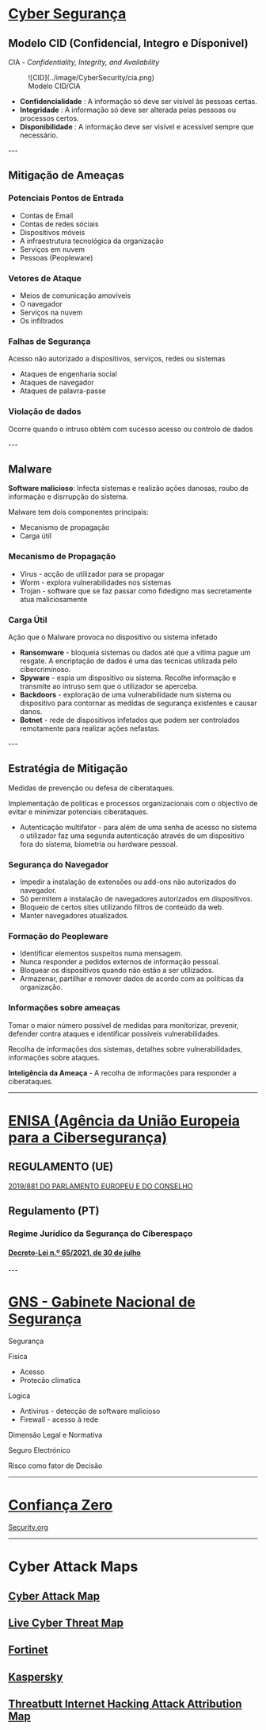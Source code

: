 # [Cyber Segurança](https://www.microsoft.com/pt-pt/security/business/security-101/what-is-cybersecurity)

## Modelo CID (Confidencial, Integro e Dísponivel)

CIA - *Confidentiality, Integrity, and Availability*

<figure markdown="span">
![CID](../image/CyberSecurity/cia.png)
<figcaption>Modelo CID/CIA</figcaption>
</figure>

* **Confidencialidade** : A informação só deve ser visível às pessoas certas.
* **Integridade** : A informação só deve ser alterada pelas pessoas ou processos certos.
* **Disponibilidade** : A informação deve ser visível e acessível sempre que necessário.

<div style="page-break-after: always"></div>
---

## Mitigação de Ameaças

### Potenciais Pontos de Entrada

* Contas de Email
* Contas de redes sóciais
* Dispositivos móveis
* A infraestrutura tecnológica da organização
* Serviços em nuvem
* Pessoas (Peopleware)

### Vetores de Ataque

* Meios de comunicação amovíveis
* O navegador
* Serviços na nuvem
* Os infiltrados

### Falhas de Segurança

Acesso não autorizado a dispositivos, serviços, redes ou sistemas

* Ataques de engenharia social
* Ataques de navegador
* Ataques de palavra-passe

### Violação de dados

Ocorre quando o intruso obtém com sucesso acesso ou controlo de dados

<div style="page-break-after: always"></div>
---

## Malware

**Software malicioso**: Infecta sistemas e realizão ações danosas, roubo de informação e disrrupção do sistema.

Malware tem dois componentes principais:

* Mecanismo de propagação
* Carga útil

### Mecanismo de Propagação

* Virus - acção de utilizador para se propagar
* Worm - explora vulnerabilidades nos sistemas
* Trojan - software que se faz passar como fidedigno mas secretamente atua maliciosamente

### Carga Útil

Ação que o Malware provoca no dispositivo ou sistema infetado

* **Ransomware** - bloqueia sistemas ou dados até que a vítima pague um resgate. A encriptação de dados é uma das tecnicas utilizada pelo cibercriminoso.
* **Spyware** - espia um dispositivo ou sistema. Recolhe informação e transmite ao intruso sem que o utilizador se aperceba.
* **Backdoors** - exploração de uma vulnerabilidade num sistema ou dispositivo para contornar as medidas de segurança existentes e causar danos.
* **Botnet** - rede de dispositivos infetados que podem ser controlados remotamente para realizar ações nefastas.

<div style="page-break-after: always"></div>
---

## Estratégia de Mitigação

Medidas de prevenção ou defesa de ciberataques.

Implementação de politicas e processos organizacionais com o objectivo de evitar e minimizar potenciais ciberataques.

* Autenticação multifator - para além de uma senha de acesso no sistema o utilizador faz uma segunda autenticação através de um dispositivo fora do sistema, biometria ou hardware pessoal.

### Segurança do Navegador

* Impedir a instalação de extensões ou add-ons não autorizados do navegador.
* Só permitem a instalação de navegadores autorizados em dispositivos.
* Bloqueio de certos sites utilizando filtros de conteúdo da web.
* Manter navegadores atualizados.

### Formação do Peopleware

* Identificar elementos suspeitos numa mensagem.
* Nunca responder a pedidos externos de informação pessoal.
* Bloquear os dispositivos quando não estão a ser utilizados.
* Armazenar, partilhar e remover dados de acordo com as políticas da organização.

### Informações sobre ameaças

Tomar o maior número possível de medidas para monitorizar, prevenir, defender contra ataques e identificar possíveis vulnerabilidades.

Recolha de informações dos sistemas, detalhes sobre vulnerabilidades, informações sobre ataques.

**Inteligência da Ameaça** - A recolha de informações para responder a ciberataques.

<div style="page-break-after: always"></div>

---

# [ENISA (Agência da União Europeia para a Cibersegurança)](https://www.enisa.europa.eu/)

## REGULAMENTO (UE)

[2019/881 DO PARLAMENTO EUROPEU E DO CONSELHO](https://eur-lex.europa.eu/legal-content/PT/TXT/?uri=CELEX:32019R0881)

## Regulamento (PT)

### Regime Jurídico da Segurança do Ciberespaço

#### [Decreto-Lei n.º 65/2021, de 30 de julho](https://dre.pt/dre/detalhe/decreto-lei/65-2021-168697988?_ts=1673395200034)

<div style="page-break-after: always"></div>
---

# [GNS - Gabinete Nacional de Segurança](https://www.gns.gov.pt/)

Segurança

Fisica

* Acesso
* Protecão climatica

Logica

* Antivirus - detecção de software malicioso
* Firewall - acesso à rede

Dimensão Legal e Normativa

Seguro Electrónico

Risco como fator de Decisão

<div style="page-break-after: always"></div>

---

# [Confiança Zero](https://www.microsoft.com/pt-pt/security/business/zero-trust)

[Security.org](https://www.security.org/)

<div style="page-break-after: always"></div>

---

# Cyber Attack Maps

## [Cyber Attack Map](https://talosintelligence.com/fullpage_maps/pulse#)

## [Live Cyber Threat Map](https://threatmap.checkpoint.com/)

## [Fortinet](https://threatmap.fortiguard.com/)

## [Kaspersky](https://cybermap.kaspersky.com/pt)

## [Threatbutt Internet Hacking Attack Attribution Map](https://threatbutt.com/map/)

